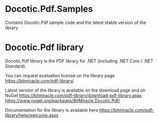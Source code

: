 # Docotic.Pdf.Samples
Contains Docotic.Pdf sample code and the latest stable version of the library

# Docotic.Pdf library
Docotic.Pdf library is the PDF library for .NET (including .NET Core / .NET Standard).

You can request evaluation license on the library page
https://bitmiracle.com/pdf-library/

Latest version of the library is available on the download page and on NuGet
https://bitmiracle.com/pdf-library/download-pdf-library.aspx
https://www.nuget.org/packages/BitMiracle.Docotic.Pdf/

Documentation for the library is available here
https://bitmiracle.com/pdf-library/help/welcome.aspx